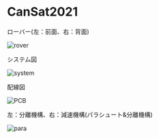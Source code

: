 # CanSat2021
ローバー(左：前面、右：背面)  
  
![rover](https://user-images.githubusercontent.com/95911997/208361917-28c4a0d7-43df-4ab5-8617-559623dd7ad7.jpg)  
  
システム図  
  
![system](https://user-images.githubusercontent.com/95911997/208362892-e59b5407-5ec4-4719-86f6-e311b3590fa2.jpg)  
  
配線図  
  
![PCB](https://user-images.githubusercontent.com/95911997/208363281-e10eb932-57f5-4d21-9e75-64cd998bd440.jpg)  
  
左：分離機構、右：減速機構(パラシュート&分離機構) 
  
![para](https://user-images.githubusercontent.com/95911997/208361999-69b1da4a-94e3-41fa-a451-defcacfa3ea0.jpg)
